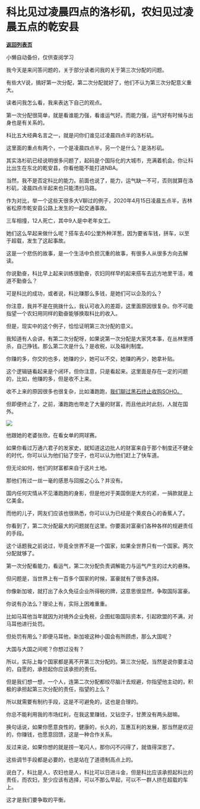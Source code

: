 # 科比见过凌晨四点的洛杉矶，农妇见过凌晨五点的乾安县

[**返回列表页**](/gzh/记忆承载3)

小懒自动备份，仅供查阅学习

我今天是来问答问题的，关于部分读者问我的关于第三次分配的问题。  

  

有些大V说，搞好第一次分配，第二次分配就好了，他们不认为第三次分配意义重大。

  

读者问我怎么看，我来表达下自己的观点。  

  

第一次分配很简单，就是看谁能力强，看谁运气好。而能力强，运气好有时候与出身也是有关系的。

  

科比五大经典名言之一，就是问你们谁见过凌晨四点半的洛杉矶。  

  

这里面的重点有两个，一个是凌晨四点半，另一个是什么？是洛杉矶。  

  

其实洛杉矶已经说明很多问题了，起码是个国际化的大城市，充满着机会。你让科比出生在东北的乾安县，你看他能不能打进NBA。  

  

当然，我不是否定科比的能力。前面也说了，能力，运气缺一不可，否则就算在洛杉矶，凌晨四点半起来也只能清扫马路。

  

作为对比，举一个这些天很多大V聊过的例子，2020年4月15日凌晨五点半，吉林省松原市乾安县公路上发生的一起交通事故。  

  

三车相撞，12人死亡，其中9人是中老年女工。  

  

她们这么早起来做什么呢？搭车去40公里外种洋葱，因为要省车钱，拼车，以至于超载，发生了这起事故。  

  

这是一个悲伤的故事，是一个生活中负担沉重的故事，有很多人从很多方向去解读。

  

你说勤奋，科比早上起来训练很勤奋，农妇同样早的起来搭车去远方地里干活，难道不勤奋么？  

  

可是科比的成功，或者说，科比赚那么多钱，是她们可以企及的么？  

  

你注意，我并不是在挑拨什么，我认可收入的差距，这里面原因很复杂。你不可能指望一个农妇用同样的勤奋能够换取科比的收入。  

  

但是，现实中的这个例子，恰恰证明第三次分配的意义。  

  

我知道有人会讲，有第二次分配呀，如果说第一次分配是大家凭本事，在丛林里搏杀，自己挣钱。那么第二次是什么？是收税，以及福利制度。  

  

你赚的多，你交的也多，她赚的少，她可以不交，她赚的再少，她拿补贴。  

  

这个逻辑链看起来是个闭环，但你注意，只是看起来。这里面是存在一定的问题的，比如，他赚的多，但是收不上来。  

  

收不上来的原因很多也很复杂，比如潘跑跑，[我们聊过黑石终止收购SOHO。](http://mp.weixin.qq.com/s?__biz=MzU3NDc5Nzc0NQ==&mid=2247506619&idx=1&sn=6013deb319783caeb9d063185dd99185&chksm=fd2e7865ca59f173feedd6469981f00f7ee0cdc0e925357feea1a5e4cfe6e9ea398f6226512e&scene=21#wechat_redirect)

  

但即便终止了，之前，潘跑跑也带走了大量的财富，而且他此时此刻，人就在国外。

  

![](https://mmbiz.qpic.cn/mmbiz_jpg/aYCQDPqZ8kwSB3TEDjfG6dCnTFCOObvos7WZVK3z6TtI04lqd3D2vHn1oWwXHb3NZicxlHGDG2rmuktOVlMzAiaQ/640?wx_fmt=jpeg)

  

他跟她的老婆张欣，在看女单的网球赛。

  

如果你看过万通六君子的发家史，就知道这边批人的财富来自于那个制度还不健全的时代，你可以认为他们钻了空子，也可以认为他们赶上了快车道。

  

但无论如何，他们的财富都来自于这片土地。

  

那他们有过一丝一毫的感恩与回报之心么？并没有。  

  

国内任何灾情从不见潘跑跑的身影，但是他对于美国倒是大方的紧，一捐款就是上亿美金。

  

而他的儿子，网友们应该也很熟悉，你可以认为已经是个黄皮白心的香蕉人了。

  

你看到了，第二次分配最大的问题就在这里。你要面对富豪们各种各样的规避责任的手段。  

  

这个话题我之前说过，毕竟全世界不是一个国家，如果全世界只有一个国家。两次分配就够了。  

  

第一次分配看能力，看运气，第二次分配负责调解能力与运气产生的过大的悬殊。  

  

但问题是，当世界上有一百多个国家的时候，富豪就有了很多选择。  

  

你像新加坡，就打出了永久免征企业所得税的牌，这意思很显然，争取国际富豪。  

  

你说有办法么？理论上有，实际上困难重重。  

  

比如马耳他当年就因为对境外企业免税，企图虹吸国际资本，引起欧盟的不满，对马耳他进行处罚。

  

但处罚有用么？即便马耳他，新加坡这种小国会有所顾虑，那么大国呢？

  

大国与大国之间呢？你想过没有？  

  

所以，实际上每个国家都是离不开第三次分配的。第三次分配，当然是说你要主动的，自愿的，承担起你应该承担的责任。  

  

但是我们想一想，一个人，连第二次分配都绞尽脑汁去规避，你指望他主动的，积极的承担起第三次分配的责任，指望的上么？  

  

所以就需要有制约手段，这是不可避免的，这也是合理的。  

  

你总不能利用我的市场红利，在我这里赚钱，又钻空子，甘蔗没有两头甜嘛。  

  

换句话说，如果你愿意良性的，健康的，长久的，互惠互利的发展，那当然是欢迎的，你赚钱，也愿意回馈，这是一种合作关系。  

  

反过来说，如果你想的就是捞一笔闪人，那你闪不闪得了，就值得深思了。

  

这些调节手段都是必要的，也是站在了道德制高点上的。  

  

说白了，科比是人，农妇也是人，科比可以日进斗金，但是科比应该承担起科比的责任，而农妇，至少应该有选择，可以不那么早起，可以不一群人挤在超载的车上。

  

这才是我们要争取的平衡。

